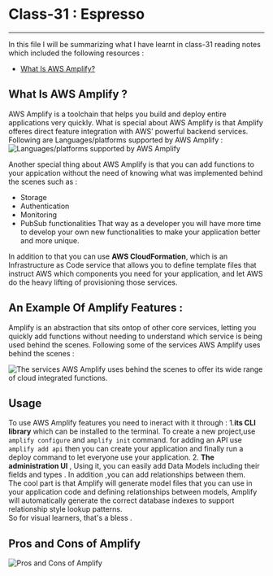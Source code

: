 # Class-31 : Espresso
***


In this file I will be summarizing what I have learnt in class-31 reading notes which included the following resources :
- [What Is AWS Amplify?](https://beabetterdev.com/2021/09/22/what-is-aws-amplify/)


## What Is AWS Amplify ?
 AWS Amplify is a toolchain that helps you build and deploy entire applications very quickly.
What is special about AWS Amplify is that Amplify offeres direct feature integration with AWS’ powerful backend services.
Following are Languages/platforms supported by AWS Amplify :
![ Languages/platforms supported by AWS Amplify](https://i0.wp.com/www.beabetterdev.com/wp-content/uploads/2021/09/image-27.png?resize=768%2C447&ssl=1)

Another special thing about AWS Amplify is that you can add functions to your appication without the need of knowing what was implemented behind the scenes such as :
- Storage 
- Authentication
- Monitoring
- PubSub functionalities
That way as a developer you will have more time to develop your own new functionalities to make your application better and more unique. 

In addition to that you can use **AWS CloudFormation**, which is an Infrastructure as Code service that allows you to define template files that instruct AWS which components you need for your application, and let AWS do the heavy lifting of provisioning those services.

## An Example Of Amplify Features :
Amplify is an abstraction that sits ontop of other core services, letting you quickly add functions without needing to understand which service is being used behind the scenes.
Following some of the  services AWS Amplify uses behind the scenes :

![The services AWS Amplify uses behind the scenes to offer its wide range of cloud integrated functions.](https://i0.wp.com/www.beabetterdev.com/wp-content/uploads/2021/09/image-28.png?resize=768%2C472&ssl=1)


## Usage 
To use AWS Amplify features you need to ineract with it through :
1.**its CLI library** which can be installed to the terminal. 
To create a new project,use `amplify configure` and `amplify init` command.
for adding an API use `amplify add api`
then you can create your application and finally run a deploy command to let everyone use your application. 
2. **The administration UI** , Using it, you can easily add Data Models including their fields and types . In addition ,you can add relationships between them.  
 The cool part is that Amplify will generate model files that you can use in your application code and defining relationships between models, Amplify will automatically generate the correct database indexes to support relationship style lookup patterns.  
 So for visual learners, that's a bless . 

## Pros and Cons of Amplify

![Pros and Cons of Amplify](https://i0.wp.com/www.beabetterdev.com/wp-content/uploads/2021/09/image-31.png?resize=768%2C338&ssl=1)
